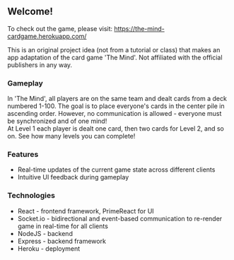 ## Welcome!

To check out the game, please visit: https://the-mind-cardgame.herokuapp.com/

This is an original project idea (not from a tutorial or class) that makes an app adaptation of the card game 'The Mind'. Not affiliated with the official publishers in any way.

### Gameplay

In 'The Mind', all players are on the same team and dealt cards from a deck numbered 1-100. The goal is to place everyone's cards in the center pile in ascending order. However, no communication is allowed - everyone must be synchronized and of one mind!  
At Level 1 each player is dealt one card, then two cards for Level 2, and so on. See how many levels you can complete!

### Features
* Real-time updates of the current game state across different clients
* Intuitive UI feedback during gameplay

### Technologies
* React - frontend framework, PrimeReact for UI
* Socket.io - bidirectional and event-based communication to re-render game in real-time for all clients
* NodeJS - backend
* Express - backend framework
* Heroku - deployment


